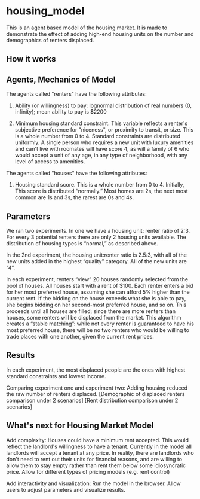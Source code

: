 # housing_model

This is an agent based model of the housing market. It is made to demonstrate the effect of adding high-end housing units on the number and demographics of renters displaced.

## How it works

## Agents, Mechanics of Model

The agents called "renters" have the following attributes:
 1. Ability (or willingness) to pay: lognormal distribution of real numbers (0, infinity); mean ability to pay is $2200

 2. Minimum housing standard constraint.
This variable reflects a renter's subjective preference for "niceness", or proximity to transit, or size. This is a whole number from 0 to 4. Standard constraints are distributed uniformly.
A single person who requires a new unit with luxury amenities and can't live with roomates will have score 4, as will a family of 6 who would accept a unit of any age, in any type of neighborhood, with any level of access to amenities.

The agents called "houses" have the following attributes:
1. Housing standard score.
This is a whole number from 0 to 4. 
Initially, This score is distributed “normally.” Most homes are 2s, the next most common are 1s and 3s, the rarest are 0s and 4s.

## Parameters

We ran two experiments.
In one we have a housing unit: renter ratio of 2:3. For every 3 potential renters there are only 2 housing units available. The distribution of housing types is “normal,” as described above. 

In the 2nd experiment, the housing unit:renter ratio is 2.5:3, with all of the new units added in the highest “quality” category. All of the new units are “4”.

In each experiment, renters “view” 20 houses randomly selected from the pool of houses. All houses start with a rent of $100. Each renter enters a bid for her most preferred house, assuming she can afford 5% higher than the current rent. If the bidding on the house exceeds what she is able to pay, she begins bidding on her second-most preferred house, and so on. This proceeds until all houses are filled; since there are more renters than houses, some renters will be displaced from the market. This algorithm creates a “stable matching”: while not every renter is guaranteed to have his most preferred house, there will be no two renters who would be willing to trade places with one another, given the current rent prices.
 
## Results
In each experiment, the most displaced people are the ones with highest standard constraints and lowest income. 

Comparing experiment one and experiment two:
Adding housing reduced the raw number of renters displaced. 
[Demographic of displaced renters comparison under 2 scenarios]
[Rent distribution comparison under 2 scenarios]

## What's next for Housing Market Model
Add complexity:
Houses could have a minimum rent accepted. This would reflect the landlord's willingness to have a tenant. Currently in the model all landlords will accept a tenant at any price. In reality, there are landlords who don't need to rent out their units for financial reasons, and are willing to allow them to stay empty rather than rent them below some idiosyncratic price.
Allow for different types of pricing models (e.g. rent control)

Add interactivity and visualization:
Run the model in the browser. Allow users to adjust parameters and visualize results.